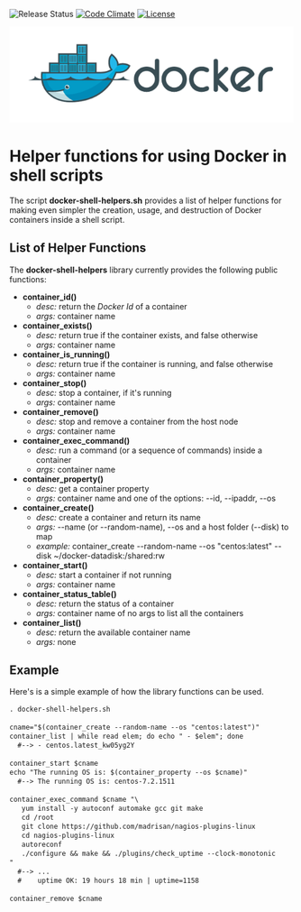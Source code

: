 ![Release Status](https://img.shields.io/badge/status-stable-brightgreen.svg)
[![Code Climate](https://codeclimate.com/github/madrisan/docker-shell-helpers/badges/gpa.svg)](https://codeclimate.com/github/madrisan/docker-shell-helpers)
[![License](https://img.shields.io/badge/License-Apache--2.0-blue.svg)](https://spdx.org/licenses/Apache-2.0.html)

![](images/docker.png?raw=true)

# Helper functions for using Docker in shell scripts

The script __docker-shell-helpers.sh__ provides a list of helper functions for making
even simpler the creation, usage, and destruction of Docker containers inside a shell script.

## List of Helper Functions

The __docker-shell-helpers__ library currently provides the following public functions:

* __container_id()__
  * _desc:_ return the _Docker Id_ of a container
  * _args:_ container name
* __container_exists()__
  * _desc:_ return true if the container exists, and false otherwise
  * _args:_ container name
* __container_is_running()__
  * _desc:_ return true if the container is running, and false otherwise
  * _args:_ container name
* __container_stop()__
  * _desc:_ stop a container, if it's running
  * _args:_ container name
* __container_remove()__
  * _desc:_ stop and remove a container from the host node
  * _args:_ container name
* __container_exec_command()__
  * _desc:_ run a command (or a sequence of commands) inside a container
  * _args:_ container name
* __container_property()__
  * _desc:_ get a container property
  * _args:_ container name and one of the options: --id, --ipaddr, --os
* __container_create()__
  * _desc:_ create a container and return its name
  * _args:_ --name (or --random-name), --os and a host folder (--disk) to map
  * _example:_ container_create --random-name --os "centos:latest" --disk ~/docker-datadisk:/shared:rw
* __container_start()__
  * _desc:_ start a container if not running
  * _args:_ container name
* __container_status_table()__
  * _desc:_ return the status of a container
  * _args:_ container name of no args to list all the containers
* __container_list()__
  * _desc:_ return the available container name
  * _args:_ none

## Example

Here's is a simple example of how the library functions can be used.

```
. docker-shell-helpers.sh

cname="$(container_create --random-name --os "centos:latest")"
container_list | while read elem; do echo " - $elem"; done
  #--> - centos.latest_kw05yg2Y

container_start $cname
echo "The running OS is: $(container_property --os $cname)"
  #--> The running OS is: centos-7.2.1511

container_exec_command $cname "\
   yum install -y autoconf automake gcc git make
   cd /root
   git clone https://github.com/madrisan/nagios-plugins-linux
   cd nagios-plugins-linux
   autoreconf
   ./configure && make && ./plugins/check_uptime --clock-monotonic
"
  #--> ...
  #    uptime OK: 19 hours 18 min | uptime=1158

container_remove $cname
```
